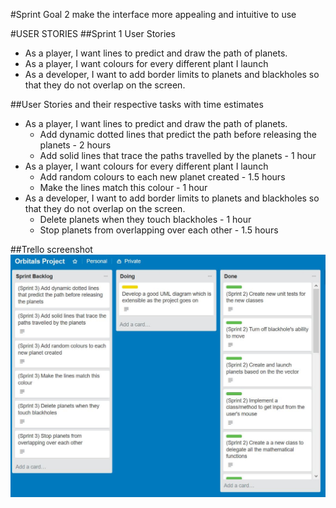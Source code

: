 #Sprint Goal 2
	make the interface more appealing and intuitive to use

#USER STORIES 
##Sprint 1 User Stories
+ As a player, I want lines to predict and draw the path of planets.
+ As a player, I want colours for every different plant I launch
+ As a developer, I want to add border limits to planets and blackholes so that they do not overlap on the screen.


##User Stories and their respective tasks with time estimates
* As a player, I want lines to predict and draw the path of planets.
	* Add dynamic dotted lines that predict the path before releasing the planets - 2 hours
	* Add solid lines that trace the paths travelled by the planets - 1 hour
* As a player, I want colours for every different plant I launch
	* Add random colours to each new planet created - 1.5 hours
	* Make the lines match this colour - 1 hour
* As a developer, I want to add border limits to planets and blackholes so that they do not overlap on the screen.
	* Delete planets when they touch blackholes - 1 hour
	* Stop planets from overlapping over each other - 1.5 hours

##Trello screenshot
![trello_screenshot](sprint_3_start_trello.JPG)